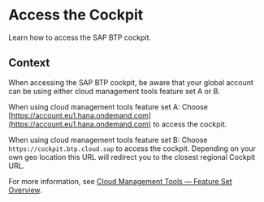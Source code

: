 <!-- loio4e750660b72e4fd6b2485ffb0b3cbdca -->

# Access the Cockpit

Learn how to access the SAP BTP cockpit.



## Context

When accessing the SAP BTP cockpit, be aware that your global account can be using either cloud management tools feature set A or B.

When using cloud management tools feature set A: Choose [https://account.eu1.hana.ondemand.com](https://account.eu1.hana.ondemand.com) to access the cockpit.

When using cloud management tools feature set B: Choose `https://cockpit.btp.cloud.sap` to access the cockpit. Depending on your own geo location this URL will redirect you to the closest regional Cockpit URL.

For more information, see [Cloud Management Tools — Feature Set Overview](../10-concepts/cloud-management-tools-feature-set-overview-caf4e4e.md).

